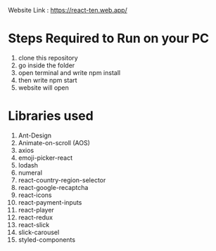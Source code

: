 Website Link : https://react-ten.web.app/

# Steps Required to Run on your PC

1) clone this repository
2) go inside the folder
3) open terminal and write npm install
4) then write npm start
5) website will open

# Libraries used

1) Ant-Design
2) Animate-on-scroll (AOS)
3) axios
4) emoji-picker-react
5) lodash
6) numeral
7) react-country-region-selector
8) react-google-recaptcha
9) react-icons
10) react-payment-inputs
11) react-player
12) react-redux
13) react-slick
14) slick-carousel
15) styled-components
